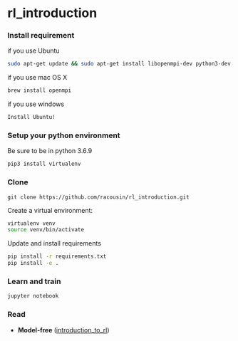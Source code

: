 # rl_introduction

### Install requirement


if you use Ubuntu
```bash
sudo apt-get update && sudo apt-get install libopenmpi-dev python3-dev zlib1g-dev
```

if you use mac OS X
```bash
brew install openmpi
```

if you use windows
```bash
Install Ubuntu!
```

### Setup your python environment
Be sure to be in python 3.6.9

```bash
pip3 install virtualenv
```
### Clone
```
git clone https://github.com/racousin/rl_introduction.git
```
Create a virtual environment:

```bash
virtualenv venv
source venv/bin/activate
```

Update and install requirements
```bash
pip install -r requirements.txt
pip install -e .
```

### Learn and train

```bash
jupyter notebook
```
### Read

- **Model-free** ([introduction_to_rl](introduction_to_rl.pdf))
